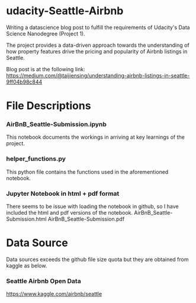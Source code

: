 # udacity-Seattle-Airbnb
Writing a datascience blog post to fulfill the requirements of Udacity's Data Science Nanodegree (Project 1).

The project provides a data-driven approach towards the understanding of how property features drive the pricing and popularity of Airbnb listings in Seattle.

Blog post is at the following link:
https://medium.com/@taijiensing/understanding-airbnb-listings-in-seattle-9ff04b98c844

# File Descriptions
### AirBnB_Seattle-Submission.ipynb
This notebook documents the workings in arriving at key learnings of the project.

### helper_functions.py
This python file contains the functions used in the aforementioned notebook.

### Jupyter Notebook in html + pdf format
There seems to be issue with loading the notebook in github, so I have included the html and pdf versions of the notebook.
AirBnB_Seattle-Submission.html
AirBnB_Seattle-Submission.pdf

# Data Source
Data sources exceeds the github file size quota but they are obtained from kaggle as below.

### Seattle Airbnb Open Data
https://www.kaggle.com/airbnb/seattle

